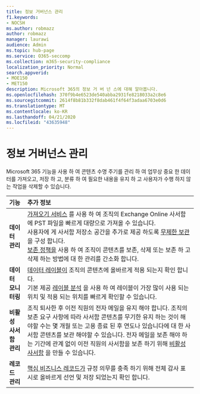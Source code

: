 ```yaml
---
title: 정보 거버넌스 관리
f1.keywords:
- NOCSH
ms.author: robmazz
author: robmazz
manager: laurawi
audience: Admin
ms.topic: hub-page
ms.service: O365-seccomp
ms.collection: m365-security-compliance
localization_priority: Normal
search.appverid:
- MOE150
- MET150
description: Microsoft 365의 정보 거 버 넌 스에 대해 알아봅니다.
ms.openlocfilehash: 370f9b4e6523de540abba2931fe8218033a2c8e6
ms.sourcegitcommit: 2614f8b81b332f8dab461f4f64f3adaa6703e0d6
ms.translationtype: MT
ms.contentlocale: ko-KR
ms.lasthandoff: 04/21/2020
ms.locfileid: "43635948"
---
```

# <a name="manage-information-governance"></a>정보 거버넌스 관리

 Microsoft 365 기능을 사용 하 여 콘텐츠 수명 주기를 관리 하 여 업무상 중요 한 데이터를 가져오고, 저장 하 고, 분류 하 여 필요한 내용을 유지 하 고 사용자가 수행 하지 않는 작업을 삭제할 수 있습니다.

|**기능**|**추가 정보**|
|:-----|:-----|
| **데이터 관리** | [가져오기 서비스](importing-pst-files-to-office-365.md) 를 사용 하 여 조직의 Exchange Online 사서함에 PST 파일을 빠르게 대량으로 가져올 수 있습니다. <br> 사용자에 게 사서함 저장소 공간을 추가로 제공 하도록 [무제한 보관](unlimited-archiving.md) 을 구성 합니다. <br> [보존 정책을](retention-policies.md) 사용 하 여 조직이 콘텐츠를 보존, 삭제 또는 보존 하 고 삭제 하는 방법에 대 한 관리를 간소화 합니다. |
| **데이터 모니터링** | [데이터 레이블이](view-label-activity-for-documents.md) 조직의 콘텐츠에 올바르게 적용 되는지 확인 합니다. <br> 기본 제공 [레이블 분석](label-analytics.md) 을 사용 하 여 레이블이 가장 많이 사용 되는 위치 및 적용 되는 위치를 빠르게 확인할 수 있습니다.|
| **비활성 사서함 관리** | 조직 퇴사한 후 이전 직원의 전자 메일을 유지 해야 합니다. 조직의 보존 요구 사항에 따라 사서함 콘텐츠를 무기한 유지 하는 것이 해야할 수는 몇 개월 또는 고용 종료 된 후 연도나 있습니다에 대 한 사서함 콘텐츠를 보관 해야할 수 있습니다. 전자 메일을 보존 해야 하는 기간에 관계 없이 이전 직원의 사서함을 보존 하기 위해 [비활성 사서함](inactive-mailboxes-in-office-365.md) 을 만들 수 있습니다.  |
| **레코드 관리** | [핵심 비즈니스 레코드가](records-management.md) 규정 의무를 충족 하기 위해 전체 감사 표시로 올바르게 선언 및 저장 되었는지 확인 합니다. |
